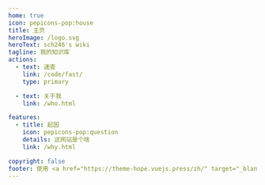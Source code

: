 ```yaml
---
home: true
icon: pepicons-pop:house
title: 主页
heroImage: /logo.svg
heroText: sch246's wiki
tagline: 我的知识库
actions:
  - text: 速查
    link: /code/fast/
    type: primary

  - text: 关于我
    link: /who.html

features:
  - title: 起因
    icon: pepicons-pop:question
    details: 这网站是个啥
    link: /why.html

copyright: false
footer: 使用 <a href="https://theme-hope.vuejs.press/zh/" target="_blank">VuePress Theme Hope</a> 主题 | MIT 协议, 版权所有 © 2019-present Mr.Hope
---
```




